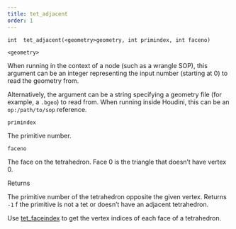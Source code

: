 ```yaml
---
title: tet_adjacent
order: 1
---
```

`int  tet_adjacent(<geometry>geometry, int primindex, int faceno)`

`<geometry>`

When running in the context of a node (such as a wrangle SOP), this argument can be an integer representing the input number (starting at 0) to read the geometry from.

Alternatively, the argument can be a string specifying a geometry file (for example, a `.bgeo`) to read from. When running inside Houdini, this can be an `op:/path/to/sop` reference.

`primindex`

The primitive number.

`faceno`

The face on the tetrahedron. Face 0 is the triangle that doesn’t
have vertex 0.

Returns

The primitive number of the tetrahedron opposite the given vertex.
Returns `-1` f the primitive is not a tet or doesn’t have an adjacent tetrahedron.

Use [tet_faceindex](tet_faceindex.html "Returns vertex indices of each face of a tetrahedron.") to get the vertex indices of each face of a tetrahedron.
